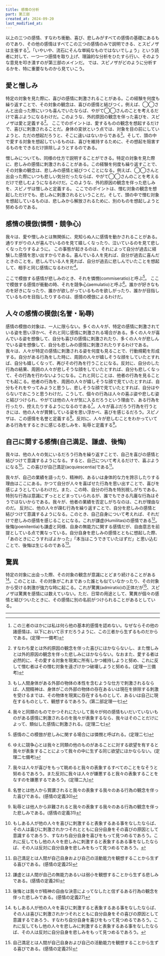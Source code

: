 ```yaml
---
title: 感情の分析
part: 第三部
created_at: 2024-09-20
last_modified_at: 
---
```


以上の三つの感情、すなわち衝動、喜び、悲しみがすべての感情の基礎にあるものであり、その他の感情はすべてこの三つの感情のみで説明できる、とスピノザは主張する[^ref1-1]。「いやいや、流石にそんな単純なものではないでしょう」という読者に対して、一つ一つ感情を取り上げ、理論的な分析をひたすら行い、そのような意見を叩き潰すのが第三部のメインだ。
では、スピノザがどのように分析するかを、特に重要なものから見ていこう。

[^ref1-1]:この三者のほかには私は何ら他の基本的感情を認めない。なぜならその他の諸感情は、以下において示すだろうように、この三者から生ずるものだからである。(定理一一備考)

## 愛と憎しみ

特定の対象を見た際に、喜びの感情に刺激されることがある。この経験を何度も繰り返すことで、その対象の観念は、喜びの感情と結びつく。例えば、◯◯さんと出会った際にいつも喜んでいたならば、やがて◯◯さんのことを考えるだけで喜ぶようになるわけだ。このような、外的原因の観念を伴った喜びを、スピノザは愛と定義する[^ref2-1]。
ここでのポイントは、愛するものの観念を想起するだけで、喜びに刺激されることだ。身体の変状という点では、対象を目の前にしていようと、ただの想起だろうと、そこに違いはないからである[^ref2-2]。そして、頭の中で愛する対象を想起しているものは、喜びを維持するために、その想起を阻害するものをできるだけ排除しようとするのである。

[^ref2-1]:すなわち愛とは外的原因の観念を伴った喜びにほかならないし、また憎しみとは外的原因の観念を伴った悲しみにほかならない。なおまた、愛する者は必然的に、その愛する対象を現実に所有しかつ維持しようと努め、これに反して憎む者はその憎む対象を遠ざけかつ破壊しようと努める。(定理一三備考)

[^ref2-2]:もし人間身体がある外部の物体の本性を含むような仕方で刺激されるならば、人間精神は、身体がこの外部の物体の存在あるいは現在を排除する刺激を受けるまでは、その物体を現実に存在するものとして、あるいは自己に現在するものとして、観想するであろう。(第二部定理一七)

憎しみについても、同様の仕方で説明することができる。特定の対象を見た際に、悲しみの感情に刺激されることがある。この経験を何度も繰り返すことで、その対象の観念は、悲しみの感情と結びつくことになる。例えば、◯◯さんと出会った際にいつも悲しい気分だったならば、やがて◯◯さんのことを考えるだけで悲しむようになるわけだ。このような、外的原因の観念を伴った悲しみを、スピノザは憎しみと定義する。
ここでのポイントは、憎む対象の観念を想起しただけでも、悲しみに刺激されるということだ。そして、頭の中で憎む対象を想起しているものは、悲しみから解放されるために、別のものを想起しようと努めるのである。

## 感情の模倣(憐憫・競争心)

我々は、愛や憎しみとは無関係に、見知らぬ人に感情を動かされることがある。通りすがりの人が喜んでいるのを見て嬉しくなったり、泣いているのを見て悲しくなったりするように。
この事態が起きるのは、それによって自分が過去に経験した感情を思い出すからである。喜んでいる人を見れば、自分が過去に喜んだときのことを。悲しんでいる人を見れば、自分が過去に悲しんでいたことを想起して、相手と同じ感情になるわけだ[^ref3-1]。

[^ref3-1]:我々と同類のものでかつそれにたいして我々が何の感情もいだいていないものがある感情に刺激されるのを我々が表象するなら、我々はそのことだけによって、類似した感情に刺激される。(定理二七)

ここで模倣する感情が悲しみのとき、それを憐憫(commiseratio)と呼ぶ[^ref3-2]。
ここで模倣する感情が衝動の時、それを競争心(aemulatio)と呼ぶ[^ref3-3]。誰かが好きなものを好きになったり、誰かが欲しがっているものを欲しがったり、誰かが目指しているものを目指したりするのは、感情の模倣によるわけだ。

[^ref3-2]:感情のこの模倣が悲しみに関する場合には憐憫と呼ばれる。(定理二七)

[^ref3-3]:ゆえに競争心とは我々と同類の他のものがあることに対する欲望を有すると我々が表象することによって我々の中に生ずる同じ欲望にほかならない。(定理二七備考) 

## 人々の感情の模倣(名誉・恥辱)

感情の模倣の対象は、一人に限らない。多くの人々が、特定の感情に刺激されている姿を思い浮かべ、それと同じ感情に刺激される場合がある。多くの人々が喜んでいる姿を想像して、自分も喜びの感情に刺激されたり、多くの人々が悲しんでいる姿を想像して、自分も悲しみの感情に刺激されたりするわけである。
我々は、人々が特定の感情に刺激される姿を何度も見ることで、行動規範を形成する。自分がある行為をした時に、周囲の人々が嬉しそうな顔をしていたとすれば、自分も嬉しくなって、再びその行為を行うことになる。反対に、自分のした行為の結果、周囲の人々が悲しそうな顔をしていたとすれば、自分も悲しくなって、その行為を行わないようになる。これと同じことは、他者の行為を見ることでも起こる。他者の行為を、周囲の人々が嬉しそうな顔で見ていたとすれば、自分もそれをやってみようと思うし、悲しそうな顔で見ていたとすれば、自分はやらないでおこうと思うわけだ。こうして、個々の行為は人々の喜ぶ姿や悲しむ姿と結びつけられ、やがては他の人々が気に入るだろうという理由で、ある行為を行ったり、控えたりするようになるのである[^ref4-1]。人々が喜ぶだろう行為を行うときには、他の人々が賞賛している姿を思い浮かべ、喜びを感じるだろう。スピノザは、この感情を名誉と定義する[^ref4-2]。反対に、人々が悲しむことをわかっていてある行為をするときに感じる悲しみを、恥辱と定義する[^ref4-3]。

[^ref4-1]:我々は人々が喜びをもって眺めると我々の表象するすべてのことをなそうと努めるであろう。また反対に我々は人々が嫌悪すると我々の表象することをなすのを嫌悪するであろう。(定理二九)

[^ref4-2]:名誉とは他人から賞讃されると我々の表象する我々のある行為の観念を伴った喜びである。(感情の定義30)

[^ref4-3]:恥辱とは他人から非難されると我々の表象する我々のある行為の観念を伴った悲しみである。(感情の定義31)

## 自己に関する感情(自己満足、謙虚、後悔)

我々は、他の人々の気にいるだろう行為を繰り返すことで、自己を喜びの感情と結びつけて意識するようになる。すると、自己について考えるだけで、喜ぶようになる[^ref5-1]。この喜びが自己満足(acquiescentia)である[^ref5-2]。

[^ref5-1]:もしある人が他の人々を喜びに刺激すると表象するある事をなしたならば、その人は喜びに刺激されかつそれとともに自分自身をその喜びの原因として意識するであろう、すなわち自分自身を喜びをもって見つめるであろう。これに反してもし他の人々を悲しみに刺激すると表象するある事をなしたならば、その人は反対に自分自身を悲しみをもって見つめるであろう。

[^ref5-2]:自己満足とは人間が自己自身および自己の活動能力を観想することから生ずる喜びである。(感情の定義25)

我々が、自己の業績を語ったり、精神的、あるいは身体的な力を誇示したりする理由はここにある。かつて自分が人々を喜ばせた行為を思い出すことで、喜びを感じようとしているわけだ。また、この時、自分の行為を特別視しがちである。特別な行為は意識にずっととどまっていられるが、誰でもできる凡庸な行為はそうではないからである。我々が、他者の業績を否定しがちなのは、これが理由なのだ。
反対に、他の人々が疎む行為を繰り返すことで、自分を悲しみの感情と結びつけて意識するようになる。このとき、自己自身について考えれば、それだけで悲しみの感情を感じることになる。これが謙虚(Humilitas)の感情である[^ref5-3]。
後悔(poenitentia)も謙虚と同様、自身の無能力に関する感情だが、自由意志を前提としている点で異なっている。自分自身を悲しみの感情とともに想起した際、「あのときにこうすればよかった」「本当はこうできていたはずだ」と思い込むことで、後悔は生じるのである[^ref5-4]。

[^ref5-3]:謙虚とは人間が自己の無能力あるいは弱小を観想することから生ずる悲しみである。(感情の定義26)

[^ref5-4]:後悔とは我々が精神の自由な決意によってなしたと信ずるある行為の観念を伴った悲しみである。(感情の定義27)

## 驚異

特定の対象に出会った際、その対象の観念が意識にとどまり続けることがある[^ref5-1]。このことは、その対象がこれまであった誰とも似ていなかったり、その対象から受ける刺激が強力な時に起こる。これが驚異(admiratio)の正体だが[^ref5-2]、スピノザは驚異を感情には数えていない。ただ、日常の用途として、驚異が個々の感情と結びついたときに、その感情に別の名前がつけられることがあるとしている。

[^ref5-1]:我々が以前に他のものと一緒に見た対象、あるいは多くのものと共通な点しか有しないことを我々が表象する対象、そうした対象を我々は、ある特殊の点を有することを表象する対象に対してほどに長くは観想しつづけないであろう。(定理五二)

[^ref5-2]:驚異とはある事物の表象がきわめて特殊なものであってその他の表象と何の連結も有しないために、精神がその表象に縛られたままでいる状態である。

---